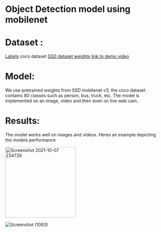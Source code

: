 # Object Detection model using mobilenet

# Dataset :

[Labels](https://github.com/pjreddie/darknet/blob/master/data/coco.names) coco dataset
[SSD dataset weights](https://gist.github.com/dkurt/54a8e8b51beb3bd3f770b79e56927bd7)
[link to demo video](https://www.youtube.com/watch?v=U3UkNvdJ-YU&t=141s)

# Model: 

We use pretrained weights from SSD mobilenet v3, the coco dataset contains 80 classes such as person, bus, truck, etc. The model is implemented on an image, video and then even on live web cam. 


# Results:

The model works well on images and videos. Heres an example depicting the models performance

<img width="227" alt="Screenshot 2021-10-07 234726" src="https://user-images.githubusercontent.com/73779567/136442793-e30c4618-2fbd-4714-8af4-1b68f369712e.png">

![Screenshot (1093)](https://user-images.githubusercontent.com/73779567/136442870-fb97fa9f-c1c1-4123-90dd-a6974fcbc348.png)



